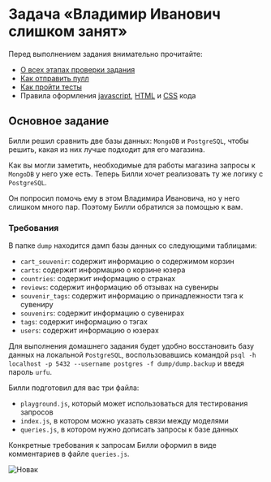 # Задача «Владимир Иванович слишком занят»

Перед выполнением задания внимательно прочитайте:

- [О всех этапах проверки задания](https://github.com/urfu-2017/guides/blob/master/workflow/overall.md)
- [Как отправить пулл](https://github.com/urfu-2017/guides/blob/master/workflow/pull.md)
- [Как пройти тесты](https://github.com/urfu-2017/guides/blob/master/workflow/test.md)
- Правила оформления [javascript](https://github.com/urfu-2017/guides/blob/master/codestyle/js.md), [HTML](https://github.com/urfu-2017/guides/blob/master/codestyle/html.md) и [CSS](https://github.com/urfu-2017/guides/blob/master/codestyle/css.md) кода

## Основное задание

Билли решил сравнить две базы данных: `MongoDB` и `PostgreSQL`, чтобы решить, какая из них лучше подходит
для его магазина.

Как вы могли заметить, необходимые для работы магазина запросы к `MongoDB` у него уже есть.
Теперь Билли хочет реализовать ту же логику с `PostgreSQL`.

Он попросил помочь ему в этом Владимира Ивановича, но у него слишком много пар.
Поэтому Билли обратился за помощью к вам.

### Требования

В папке `dump` находится дамп базы данных со следующими таблицами:
- `cart_souvenir`: содержит информацию о содержимом корзин
- `carts`: содержит информацию о корзине юзера
- `countries`: содержит информацию о странах
- `reviews`: содержит информацию об отзывах на сувениры
- `souvenir_tags`: содержит информацию о принадлежности тэга к сувениру
- `souvenirs`: содержит информацию о сувенирах
- `tags`: содержит информацию о тэгах
- `users`: содержит информацию о юзерах

Для выполнения домашнего задания будет удобно восстановить
базу данных на локальной `PostgreSQL`, воспользовавшись командой
`psql -h localhost -p 5432 --username postgres -f dump/dump.backup` и введя
пароль `urfu`.

Билли подготовил для вас три файла:
- `playground.js`, который может использоваться для тестирования запросов
- `index.js`, в котором можно указать связи между моделями
- `queries.js`, в котором нужно дописать запросы к базе данных

Конкретные требования к запросам Билли оформил в виде комментариев в файле `queries.js`.

![Новак](https://pp.userapi.com/c9436/u34304640/96566996/x_26a8b21a.jpg)
